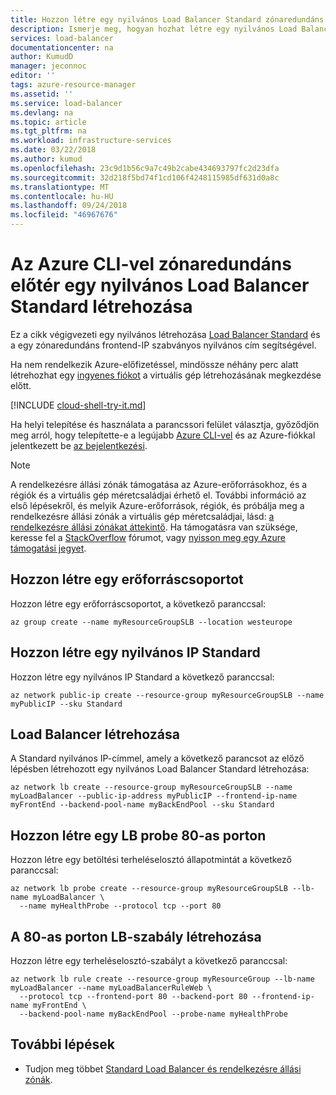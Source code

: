 ```yaml
---
title: Hozzon létre egy nyilvános Load Balancer Standard zónaredundáns nyilvános előtérbeli IP-Címmel cím Azure parancssori felületével |} A Microsoft Docs
description: Ismerje meg, hogyan hozhat létre egy nyilvános Load Balancer Standard zónaredundáns nyilvános előtérbeli IP-Címmel cím az Azure CLI használatával
services: load-balancer
documentationcenter: na
author: KumudD
manager: jeconnoc
editor: ''
tags: azure-resource-manager
ms.assetid: ''
ms.service: load-balancer
ms.devlang: na
ms.topic: article
ms.tgt_pltfrm: na
ms.workload: infrastructure-services
ms.date: 03/22/2018
ms.author: kumud
ms.openlocfilehash: 23c9d1b56c9a7c49b2cabe434693797fc2d23dfa
ms.sourcegitcommit: 32d218f5bd74f1cd106f4248115985df631d0a8c
ms.translationtype: MT
ms.contentlocale: hu-HU
ms.lasthandoff: 09/24/2018
ms.locfileid: "46967676"
---
```

#  <a name="create-a-public-load-balancer-standard-with-zone-redundant-frontend-using-azure-cli"></a>Az Azure CLI-vel zónaredundáns előtér egy nyilvános Load Balancer Standard létrehozása

Ez a cikk végigvezeti egy nyilvános létrehozása [Load Balancer Standard](https://aka.ms/azureloadbalancerstandard) és a egy zónaredundáns frontend-IP szabványos nyilvános cím segítségével.

Ha nem rendelkezik Azure-előfizetéssel, mindössze néhány perc alatt létrehozhat egy [ingyenes fiókot](https://azure.microsoft.com/free/?WT.mc_id=A261C142F) a virtuális gép létrehozásának megkezdése előtt.

[!INCLUDE [cloud-shell-try-it.md](../../includes/cloud-shell-try-it.md)]

Ha helyi telepítése és használata a parancssori felület választja, győződjön meg arról, hogy telepítette-e a legújabb [Azure CLI-vel](https://docs.microsoft.com/cli/azure/install-azure-cli?view=azure-cli-latest) és az Azure-fiókkal jelentkezett be [az bejelentkezési](https://docs.microsoft.com/cli/azure/reference-index?view=azure-cli-latest#az_login).

> [!NOTE]
 A rendelkezésre állási zónák támogatása az Azure-erőforrásokhoz, és a régiók és a virtuális gép méretcsaládjai érhető el. További információ az első lépésekről, és melyik Azure-erőforrások, régiók, és próbálja meg a rendelkezésre állási zónák a virtuális gép méretcsaládjai, lásd: [a rendelkezésre állási zónákat áttekintő](https://docs.microsoft.com/azure/availability-zones/az-overview). Ha támogatásra van szüksége, keresse fel a [StackOverflow](https://stackoverflow.com/questions/tagged/azure-availability-zones) fórumot, vagy [nyisson meg egy Azure támogatási jegyet](../azure-supportability/how-to-create-azure-support-request.md?toc=%2fazure%2fvirtual-network%2ftoc.json). 


## <a name="create-a-resource-group"></a>Hozzon létre egy erőforráscsoportot

Hozzon létre egy erőforráscsoportot, a következő paranccsal:

```azurecli-interactive
az group create --name myResourceGroupSLB --location westeurope
```

## <a name="create-a-public-ip-standard"></a>Hozzon létre egy nyilvános IP Standard

Hozzon létre egy nyilvános IP Standard a következő paranccsal:

```azurecli-interactive
az network public-ip create --resource-group myResourceGroupSLB --name myPublicIP --sku Standard
```

## <a name="create-a-load-balancer"></a>Load Balancer létrehozása

A Standard nyilvános IP-címmel, amely a következő parancsot az előző lépésben létrehozott egy nyilvános Load Balancer Standard létrehozása:

```azurecli-interactive
az network lb create --resource-group myResourceGroupSLB --name myLoadBalancer --public-ip-address myPublicIP --frontend-ip-name myFrontEnd --backend-pool-name myBackEndPool --sku Standard
```

## <a name="create-an-lb-probe-on-port-80"></a>Hozzon létre egy LB probe 80-as porton

Hozzon létre egy betöltési terheléselosztó állapotmintát a következő paranccsal:

```azurecli-interactive
az network lb probe create --resource-group myResourceGroupSLB --lb-name myLoadBalancer \
  --name myHealthProbe --protocol tcp --port 80
```

## <a name="create-an-lb-rule-for-port-80"></a>A 80-as porton LB-szabály létrehozása

Hozzon létre egy terheléselosztó-szabályt a következő paranccsal:

```azurecli-interactive
az network lb rule create --resource-group myResourceGroup --lb-name myLoadBalancer --name myLoadBalancerRuleWeb \
  --protocol tcp --frontend-port 80 --backend-port 80 --frontend-ip-name myFrontEnd \
  --backend-pool-name myBackEndPool --probe-name myHealthProbe
```

## <a name="next-steps"></a>További lépések
- Tudjon meg többet [Standard Load Balancer és rendelkezésre állási zónák](load-balancer-standard-availability-zones.md).



